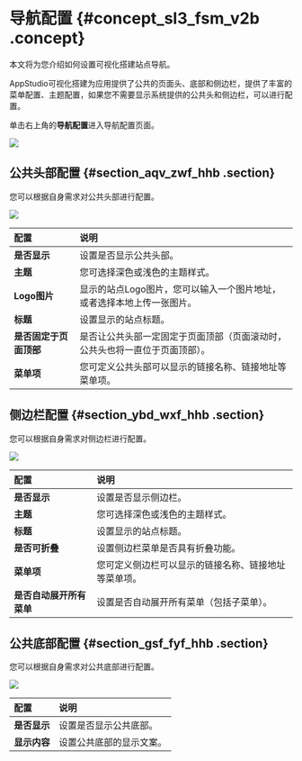 # 导航配置 {#concept_sl3_fsm_v2b .concept}

本文将为您介绍如何设置可视化搭建站点导航。

AppStudio可视化搭建为应用提供了公共的页面头、底部和侧边栏，提供了丰富的菜单配置、主题配置，如果您不需要显示系统提供的公共头和侧边栏，可以进行配置。

单击右上角的**导航配置**进入导航配置页面。

![](http://static-aliyun-doc.oss-cn-hangzhou.aliyuncs.com/assets/img/17767/15541757919713_zh-CN.png)

## 公共头部配置 {#section_aqv_zwf_hhb .section}

您可以根据自身需求对公共头部进行配置。

![](http://static-aliyun-doc.oss-cn-hangzhou.aliyuncs.com/assets/img/17767/155417579142216_zh-CN.png)

|配置|说明|
|:-|:-|
|**是否显示**|设置是否显示公共头部。|
|**主题**|您可选择深色或浅色的主题样式。|
|**Logo图片**|显示的站点Logo图片，您可以输入一个图片地址，或者选择本地上传一张图片。|
|**标题**|设置显示的站点标题。|
|**是否固定于页面顶部**|是否让公共头部一定固定于页面顶部（页面滚动时，公共头也将一直位于页面顶部）。|
|**菜单项**|您可定义公共头部可以显示的链接名称、链接地址等菜单项。|

## 侧边栏配置 {#section_ybd_wxf_hhb .section}

您可以根据自身需求对侧边栏进行配置。

![](http://static-aliyun-doc.oss-cn-hangzhou.aliyuncs.com/assets/img/17767/155417579142218_zh-CN.png)

|配置|说明|
|:-|:-|
|**是否显示**|设置是否显示侧边栏。|
|**主题**|您可选择深色或浅色的主题样式。|
|**标题**|设置显示的站点标题。|
|**是否可折叠**|设置侧边栏菜单是否具有折叠功能。|
|**菜单项**|您可定义侧边栏可以显示的链接名称、链接地址等菜单项。|
|**是否自动展开所有菜单**|设置是否自动展开所有菜单（包括子菜单）。|

## 公共底部配置 {#section_gsf_fyf_hhb .section}

您可以根据自身需求对公共底部进行配置。

![](http://static-aliyun-doc.oss-cn-hangzhou.aliyuncs.com/assets/img/17767/155417579242220_zh-CN.png)

|配置|说明|
|:-|:-|
|**是否显示**|设置是否显示公共底部。|
|**显示内容**|设置公共底部的显示文案。|

